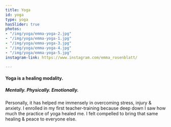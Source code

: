 ```yaml
---
title: Yoga
id: yoga
type: yoga
hasSlider: true
photos:
- "/img/yoga/emma-yoga-2.jpg"
- "/img/yoga/emma-yoga-1.jpg"
- "/img/yoga/emma-yoga-3.jpg"
- "/img/yoga/emma-yoga-4.jpg"
- "/img/yoga/emma-yoga-5.jpg"
instagram-link: https://www.instagram.com/emma_rosenblatt/

---
```

#### Yoga is a healing modality.

##### Mentally. Physically. Emotionally.

Personally, it has helped me immensely in overcoming stress, injury & anxiety. I enrolled in my first teacher-training because deep down I saw how much the practice of yoga healed me. I felt compelled to bring that same healing & peace to everyone else. 